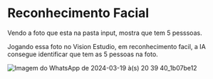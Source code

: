 # Reconhecimento Facial  

Vendo a foto que esta na pasta input, mostra que tem 5 pesssoas.

Jogando essa foto no Vision Estudio, em reconhecimento facil, a IA consegue identificar que tem as 5 pessoas na foto.

![Imagem do WhatsApp de 2024-03-19 à(s) 20 39 40_1b07be12](https://github.com/yagoo-alphabeto/BootcampsDio/assets/77634294/54ac8fdd-8081-4ce2-a840-02b936dafec7)
